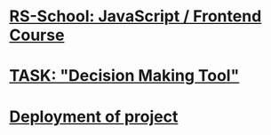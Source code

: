 # [RS-School: JavaScript / Frontend Course](hhttps://rs.school/courses/javascript)

# [TASK: "Decision Making Tool"](https://github.com/rolling-scopes-school/tasks/blob/master/stage2/tasks/decision-making-tool/README.md)

# [Deployment of project](https://rolling-scopes-school.github.io/dzichonka-JSFE2024Q4/christmas-shop/)
